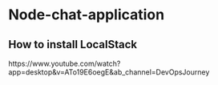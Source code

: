 # Node-chat-application

## How to install LocalStack
<p>https://www.youtube.com/watch?app=desktop&v=ATo19E6oegE&ab_channel=DevOpsJourney</p>
